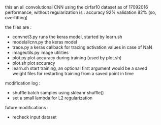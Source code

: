 this an all convolutional CNN using the cirfar10 dataset
as of 17092016 performance, without regularization is : accuracy  92% validation 82% (so, overfitting)

the files are :
- convnet3.py runs the keras model, started by learn.sh
- modelallcnn.py the keras model
- trace.py a keras callback for tracing activation values in case of NaN
- imageutils.py image utilities
- plot.py plot accuracy during training (used by plot.sh)
- plot.sh plot accuracy
- learn.sh start training, an optional first argument would be a saved weight files for restarting training from a saved point in time

modification log :
- shuffle batch samples using skleanr shuffle()
- set a small lambda for L2 regularization

future modifications :
- recheck input dataset


